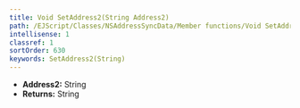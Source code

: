 ```yaml
---
title: Void SetAddress2(String Address2)
path: /EJScript/Classes/NSAddressSyncData/Member functions/Void SetAddress2(String p_0)
intellisense: 1
classref: 1
sortOrder: 630
keywords: SetAddress2(String)
---
```



* **Address2:** String
* **Returns:** String


